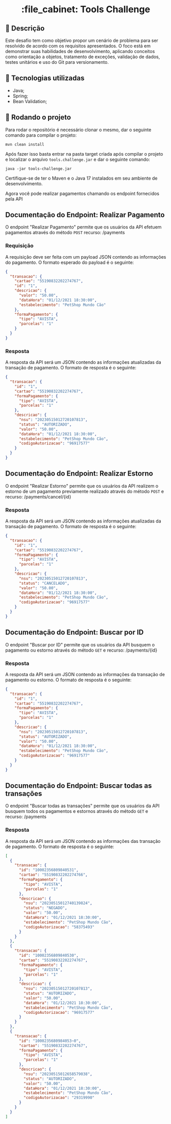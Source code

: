 <h1 align="center">:file_cabinet: Tools Challenge</h1>

## :memo: Descrição
Este desafio tem como objetivo propor um cenário de problema para ser resolvido de acordo com os requisitos apresentados. O foco está em demonstrar suas habilidades de desenvolvimento, aplicando conceitos como orientação a objetos, tratamento de exceções, validação de dados, testes unitários e uso do Git para versionamento.

## :wrench: Tecnologias utilizadas
* Java;
* Spring;
* Bean Validation;

## :rocket: Rodando o projeto
Para rodar o repositório é necessário clonar o mesmo, dar o seguinte comando para compilar o projeto:
```
mvn clean install
```
Após fazer isso basta entrar na pasta target criada após compilar o projeto e localizar o arquivo `tools.challenge.jar` e dar o seguinte comando:
```
java -jar tools-challenge.jar
```
Certifique-se de ter o Maven e o Java 17 instalados em seu ambiente de desenvolvimento.

Agora você pode realizar pagamentos chamando os endpoint fornecidos pela API

## Documentação do Endpoint: Realizar Pagamento
O endpoint "Realizar Pagamento" permite que os usuários da API efetuem pagamentos através do método `POST` recurso: /payments

### Requisição

A requisição deve ser feita com um payload JSON contendo as informações do pagamento. O formato esperado do payload é o seguinte:

```json
{
  "transacao": {
    "cartao": "55190832202274767",
    "id": "1",
    "descricao": {
      "valor": "50.00",
      "dataHora": "01/12/2021 18:30:00",
      "estabelecimento": "PetShop Mundo Cão"
    },
    "formaPagamento": {
      "tipo": "AVISTA",
      "parcelas": "1"
    }
  }
}
```
### Resposta
A resposta da API será um JSON contendo as informações atualizadas da transação de pagamento. O formato de resposta é o seguinte:
```json
{
  "transacao": {
    "id": "1",
    "cartao": "55190832202274767",
    "formaPagamento": {
      "tipo": "AVISTA",
      "parcelas": "1"
    },
    "descricao": {
      "nsu": "20230515012720107813",
      "status": "AUTORIZADO",
      "valor": "50.00",
      "dataHora": "01/12/2021 18:30:00",
      "estabelecimento": "PetShop Mundo Cão",
      "codigoAutorizacao": "96917577"
    }
  }
}

```



## Documentação do Endpoint: Realizar Estorno
O endpoint "Realizar Estorno" permite que os usuários da API realizem o estorno de um pagamento previamente realizado através do método `POST` e recurso: /payments/cancel/{id}

### Resposta
A resposta da API será um JSON contendo as informações atualizadas da transação de pagamento. O formato de resposta é o seguinte:
```json
{
  "transacao": {
    "id": "1",
    "cartao": "55190832202274767",
    "formaPagamento": {
      "tipo": "AVISTA",
      "parcelas": "1"
    },
    "descricao": {
      "nsu": "20230515012720107813",
      "status": "CANCELADO",
      "valor": "50.00",
      "dataHora": "01/12/2021 18:30:00",
      "estabelecimento": "PetShop Mundo Cão",
      "codigoAutorizacao": "96917577"
    }
  }
}

```

## Documentação do Endpoint: Buscar por ID
O endpoint "Buscar por ID" permite que os usuários da API busquem o pagamento ou estorno através do método `GET` e recurso: /payments/{id}

### Resposta
A resposta da API será um JSON contendo as informações da transação de pagamento ou estorno. O formato de resposta é o seguinte:
```json
{
  "transacao": {
    "id": "1",
    "cartao": "55190832202274767",
    "formaPagamento": {
      "tipo": "AVISTA",
      "parcelas": "1"
    },
    "descricao": {
      "nsu": "20230515012720107813",
      "status": "AUTORIZADO",
      "valor": "50.00",
      "dataHora": "01/12/2021 18:30:00",
      "estabelecimento": "PetShop Mundo Cão",
      "codigoAutorizacao": "96917577"
    }
  }
}

```

## Documentação do Endpoint: Buscar todas as transações
O endpoint "Buscar todas as transações" permite que os usuários da API busquem todos os pagamentos e estornos através do método `GET` e recurso: /payments

### Resposta
A resposta da API será um JSON contendo as informações das transação de pagamento. O formato de resposta é o seguinte:
```json
[
  {
    "transacao": {
      "id": "10002356809840531",
      "cartao": "55190832202274766",
      "formaPagamento": {
        "tipo": "AVISTA",
        "parcelas": "1"
      },
      "descricao": {
        "nsu": "20230515012740139824",
        "status": "NEGADO",
        "valor": "50.00",
        "dataHora": "01/12/2021 18:30:00",
        "estabelecimento": "PetShop Mundo Cão",
        "codigoAutorizacao": "58375493"
      }
    }
  },
  {
    "transacao": {
      "id": "10002356809840530",
      "cartao": "55190832202274767",
      "formaPagamento": {
        "tipo": "AVISTA",
        "parcelas": "1"
      },
      "descricao": {
        "nsu": "20230515012720107813",
        "status": "AUTORIZADO",
        "valor": "50.00",
        "dataHora": "01/12/2021 18:30:00",
        "estabelecimento": "PetShop Mundo Cão",
        "codigoAutorizacao": "96917577"
      }
    }
  },
  {
    "transacao": {
      "id": "1000235680984053~0",
      "cartao": "55190832202274767",
      "formaPagamento": {
        "tipo": "AVISTA",
        "parcelas": "1"
      },
      "descricao": {
        "nsu": "20230515012658579038",
        "status": "AUTORIZADO",
        "valor": "50.00",
        "dataHora": "01/12/2021 18:30:00",
        "estabelecimento": "PetShop Mundo Cão",
        "codigoAutorizacao": "29319990"
      }
    }
  }
]
```















